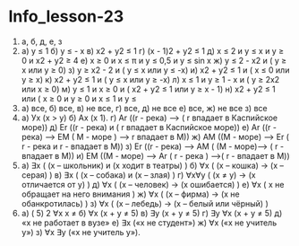 # Info_lesson-23 
1. а, б, д, е, з
2. а) у ≤ 1 б) у ≤ - х в) х2 + у2 ≤ 1 г) (х - 1)2 + у2 ≤ 1 д) х ≤ 2 и у ≤ х и у ≥ 0 и х2 + у2 ≥ 4 е) х ≥ 0 и х ≤ π и у ≤ 0,5 и y ≤ sin х ж) у ≤ 2 - х2 и ( у ≥ х или у ≥ 0) з) у ≥ х2 - 2 и ( у ≤ х или у ≤ -х) и) х2 + у2 ≤ 1 и ( х ≤ 0 или у ≥ х) к) х2 + у2 ≤ 1 и ( у ≤ х или у ≥ -х) л) х ≤ 1 и у ≥ 1 - х и ( у ≥ 2х2 или х ≥ 0) м) у ≤ 1 и х ≥ 0 и ( х2 + у2 ≤ 1 или у ≥ х - 1) н) х2 + у2 ≤ 1 или ( х ≥ 0 и у ≥ 0 и х ≤ 1 и у ≤
3. а) все, б) все, в) не все, г) все, д) не все е) все, ж) не все з) все
4. а) Ух (х > у) б) Aх (х 1). г) Ar ((r - река) --> ( r впадает в Каспийское море)) д) Er ((r - река) и ( r впадает в Каспийское море)) е) Ar ((r - река) --> EM ( M - море ) --> r впадает в M)) ж) AM ((M - море) --> Er ( r - река и r - впадает в М)) з) Er ((r - река) --> АМ ( (М - море)--> ( r - впадает в М)) и) EM ((M - море) --> Ar ( r - река ) -->( r - впадает в М))
5. а) ∃x ( (x – школьник) и (x ходит в театры) ) б) ∀x ( (x – кошка) → (x – серая) ) в) ∃x ( (x – собака) и (x – злая) ) г) ∀x∀y ( (x ≠ y) → (x отличается от y) ) д) ∀x ( (x – человек) → (x ошибается) ) е) ∀x ( x не обращает на него внимания ) ж) ∀x ( (x – фирма) → (x не обанкротилась) ) з) ∀x ( (x – лебедь) → (x – белый или чёрный) )
6. а) ( 5) 2 ∀x x ≠ б) ∀x (x + y ≠ 5) в) ∃y (x + y ≠ 5) г) ∃y ∀x (x + y ≠ 5) д) «x не работает в вузе» е) ∃x («x не студент») ж) ∀x («x не учитель y») з) ∀x ∃y («x не учитель y»).
